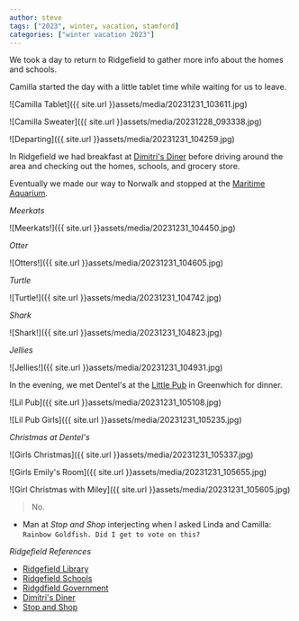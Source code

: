 ```yaml
---
author: steve
tags: ["2023", winter, vacation, stamford]
categories: ["winter vacation 2023"]
---
```

We took a day to return to Ridgefield to gather more info about the homes and schools.  

Camilla started the day with a little tablet time while waiting for us to leave.  

![Camilla Tablet]({{ site.url }}assets/media/20231231_103611.jpg)  

![Camilla Sweater]({{ site.url }}assets/media/20231228_093338.jpg)  

![Departing]({{ site.url }}assets/media/20231231_104259.jpg)  

In Ridgefield we had breakfast at [Dimitri's Diner](https://www.dimitrisdiner.com/) before driving around the area and checking out the homes, schools, and grocery store.  

Eventually we made our way to Norwalk and stopped at the [Maritime Aquarium](https://www.maritimeaquarium.org/).   

*Meerkats*  

![Meerkats!]({{ site.url }}assets/media/20231231_104450.jpg)  

*Otter*

![Otters!]({{ site.url }}assets/media/20231231_104605.jpg)  

*Turtle*  

![Turtle!]({{ site.url }}assets/media/20231231_104742.jpg)  

*Shark*  

![Shark!]({{ site.url }}assets/media/20231231_104823.jpg)  

*Jellies*  

![Jellies!]({{ site.url }}assets/media/20231231_104931.jpg)  

In the evening, we met Dentel's at the [Little Pub](http://littlepub.com) in Greenwhich for dinner.  

![Lil Pub]({{ site.url }}assets/media/20231231_105108.jpg)  

![Lil Pub Girls]({{ site.url }}assets/media/20231231_105235.jpg)  

*Christmas at Dentel's*  

![Girls Christmas]({{ site.url }}assets/media/20231231_105337.jpg)  

![Girls Emily's Room]({{ site.url }}assets/media/20231231_105655.jpg)  

![Girl Christmas with Miley]({{ site.url }}assets/media/20231231_105605.jpg)  

> No.  

- Man at *Stop and Shop* interjecting when I asked Linda and Camilla: `Rainbow Goldfish. Did I get to vote on this?`

*Ridgefield References*  
- [Ridgefield Library](https://ridgefieldlibrary.org/)
- [Ridgefield Schools](https://www.ridgefield.org/)
- [Ridgdfield Government](https://www.ridgefieldct.gov/)
- [Dimitri's Diner](https://www.dimitrisdiner.com/)
- [Stop and Shop](https://stores.stopandshop.com/ct/ridgefield/125-danbury-road) 
